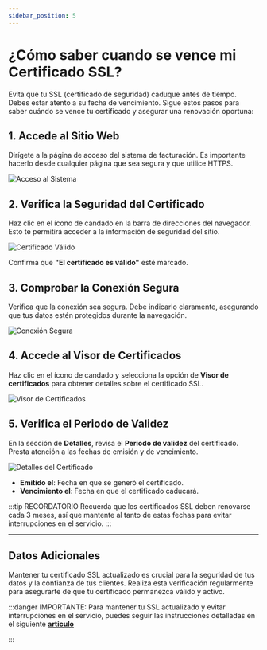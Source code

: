 ```yaml
---
sidebar_position: 5
---
```



# ¿Cómo saber cuando se vence mi Certificado SSL?

Evita que tu SSL (certificado de seguridad) caduque antes de tiempo. Debes estar atento a su fecha de vencimiento. Sigue estos pasos para saber cuándo se vence tu certificado y asegurar una renovación oportuna:  

## 1. Accede al Sitio Web  

Dirígete a la página de acceso del sistema de facturación. Es importante hacerlo desde cualquier página que sea segura y que utilice HTTPS.  

![Acceso al Sistema](img/login-1.png)  

## 2. Verifica la Seguridad del Certificado  

Haz clic en el ícono de candado en la barra de direcciones del navegador. Esto te permitirá acceder a la información de seguridad del sitio.  

![Certificado Válido](img/login-2.png)  

Confirma que **"El certificado es válido"** esté marcado.  

## 3. Comprobar la Conexión Segura  

Verifica que la conexión sea segura. Debe indicarlo claramente, asegurando que tus datos estén protegidos durante la navegación.  

![Conexión Segura](img/login-3.png)  

## 4. Accede al Visor de Certificados  

Haz clic en el ícono de candado y selecciona la opción de **Visor de certificados** para obtener detalles sobre el certificado SSL.  

![Visor de Certificados](img/login-4.png)  

## 5. Verifica el Periodo de Validez  

En la sección de **Detalles**, revisa el **Periodo de validez** del certificado. Presta atención a las fechas de emisión y de vencimiento.  

![Detalles del Certificado](img/login-5.png)  

- **Emitido el**: Fecha en que se generó el certificado.  
- **Vencimiento el**: Fecha en que el certificado caducará.  

:::tip RECORDATORIO
Recuerda que los certificados SSL deben renovarse cada 3 meses, así que mantente al tanto de estas fechas para evitar interrupciones en el servicio.
:::

---  

## Datos Adicionales

Mantener tu certificado SSL actualizado es crucial para la seguridad de tus datos y la confianza de tus clientes. Realiza esta verificación regularmente para asegurarte de que tu certificado permanezca válido y activo.  


:::danger IMPORTANTE:
Para mantener tu SSL actualizado y evitar interrupciones en el servicio, puedes seguir las instrucciones detalladas en el siguiente **[articulo](../Devs/instalacion/04-Instalar-SSL.md)**

:::